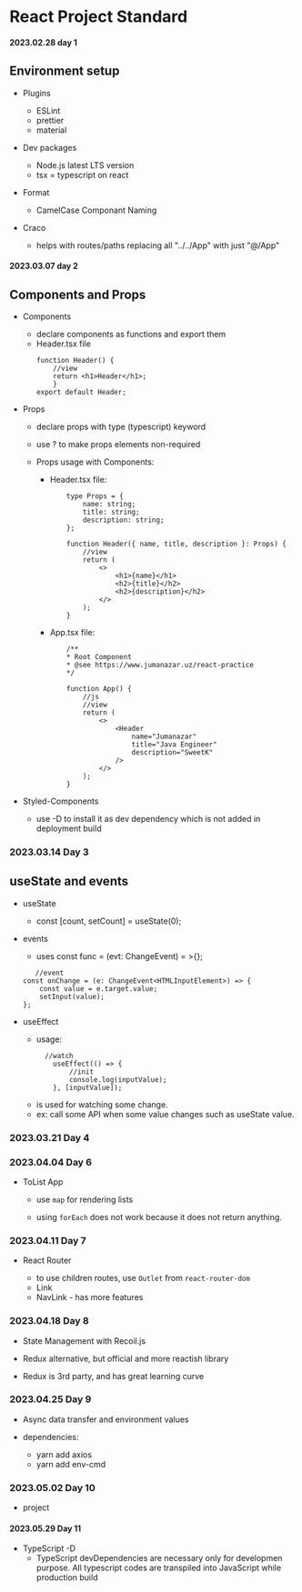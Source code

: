 # React Project Standard

#### 2023.02.28 day 1

## Environment setup

-   Plugins
    -   ESLint
    -   prettier
    -   material
-   Dev packages

    -   Node.js latest LTS version
    -   tsx = typescript on react

-   Format

    -   CamelCase Componant Naming

-   Craco
    -   helps with routes/paths replacing all "../../App" with just "@/App"

#### 2023.03.07 day 2

## Components and Props

-   Components

    -   declare components as functions and export them
    -   Header.tsx file
        ```
        function Header() {
            //view
            return <h1>Header</h1>;
            }
        export default Header;
        ```

-   Props

    -   declare props with type (typescript) keyword
    -   use ? to make props elements non-required
    -   Props usage with Components:

        -   Header.tsx file:

            ```
                type Props = {
                    name: string;
                    title: string;
                    description: string;
                };

                function Header({ name, title, description }: Props) {
                    //view
                    return (
                        <>
                            <h1>{name}</h1>
                            <h2>{title}</h2>
                            <h2>{description}</h2>
                        </>
                    );
                }
            ```

        -   App.tsx file:

            ```
                /**
                * Root Component
                * @see https://www.jumanazar.uz/react-practice
                */

                function App() {
                    //js
                    //view
                    return (
                        <>
                            <Header
                                name="Jumanazar"
                                title="Java Engineer"
                                description="SweetK"
                            />
                        </>
                    );
                }
            ```

-   Styled-Components
    -   use -D to install it as dev dependency which is not added in deployment build

### 2023.03.14 Day 3

## useState and events

-   useState

    -   const [count, setCount] = useState<number>(0);

-   events

    -   uses const func = (evt: ChangeEvent<HtmlElemName>) = >{};

    ```
       //event
    const onChange = (e: ChangeEvent<HTMLInputElement>) => {
        const value = e.target.value;
        setInput(value);
    };
    ```

-   useEffect
    -   usage:
        ```
          //watch
            useEffect(() => {
                //init
                console.log(inputValue);
            }, [inputValue]);
        ```
    -   is used for watching some change.
    -   ex: call some API when some value changes such as useState value.

### 2023.03.21 Day 4

### 2023.04.04 Day 6

-   ToList App

    -   use `map` for rendering lists

    -   using `forEach` does not work because it does not return anything.

### 2023.04.11 Day 7

-   React Router

    -   to use children routes, use `Outlet` from `react-router-dom`
    -   Link
    -   NavLink - has more features

### 2023.04.18 Day 8

-   State Management with Recoil.js

-   Redux alternative, but official and more reactish library
-   Redux is 3rd party, and has great learning curve

### 2023.04.25 Day 9

-   Async data transfer and environment values

-   dependencies:
    -   yarn add axios
    -   yarn add env-cmd

### 2023.05.02 Day 10

-   project

#### 2023.05.29 Day 11

-   TypeScript -D
    -   TypeScript devDependencies are necessary only for developmen purpose. All typescript codes are transpiled into JavaScript while production build
